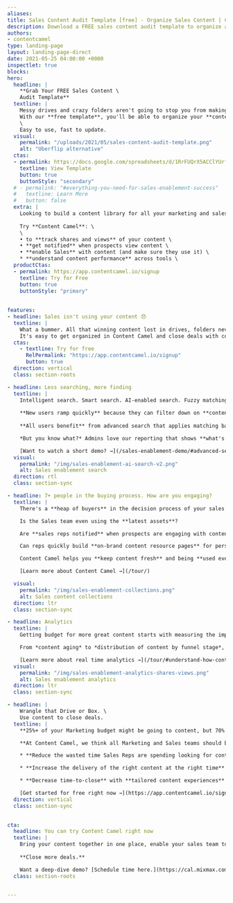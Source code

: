 ```yaml
---
aliases:
title: Sales Content Audit Template [free] - Organize Sales Content | Content Camel
description: Download a FREE sales content audit template to organize all your sales content in Google Drive, Dropbox, and Sharepoint.
authors:
- contentcamel
type: landing-page
layout: landing-page-direct
date: 2021-05-25 04:00:00 +0000
inspectlet: true
blocks: 
hero:
  headline: |
    **Grab Your FREE Sales Content \
    Audit Template**
  textline: |
    Messy drives and crazy folders aren't going to stop you from making the most of your best content! \
    With our **free template**, you'll be able to organize your **content by funnel stage**, **content type**, and get some **instant reports**. \
    \
    Easy to use, fast to update.
  visual:
    permalink: "/uploads/2021/05/sales-content-audit-template.png"
    alt: "Uberflip alternative"
  ctas:
  - permalink: https://docs.google.com/spreadsheets/d/1RrFUQrX5ACClYUrfqhLXmTM4L2hMpihzzxS5RjhXLK4/edit#gid=0
    textline: View Template
    button: true
    buttonStyle: "secondary"
  # - permalink: "#everything-you-need-for-sales-enablement-success"
  #   textline: Learn More
  #   button: false
  extra: |
    Looking to build a content library for all your marketing and sales assets? \
    
    Try **Content Camel**: \
    \
    • to **track shares and views** of your content \
    • **get notified** when prospects view content \
    • **enable Sales** with content (and make sure they use it) \
    * **understand content performance** across tools \
  productCtas:
  - permalink: https://app.contentcamel.io/signup
    textline: Try for Free
    button: true
    buttonStyle: "primary"
  
  
features:
- headline: Sales isn't using your content 😞
  textline: |
    What a bummer. All that winning content lost in drives, folders never to be used in open opportunities. \
    It's easy to get organized in Content Camel and close deals with content. 
  ctas:
    - textline: Try for free
      RelPermalink: "https://app.contentcamel.io/signup"
      button: true
  direction: vertical
  class: section-roots

- headline: Less searching, more finding
  textline: |
    Intelligent search. Smart search. AI-enabled search. Fuzzy matching. Whatever you call it, our search is the most advanced under-the-hood and that means your users will be able to actually **find** what they are looking for.
    
    **New users ramp quickly** because they can filter down on **content types** and **funnel stages** answering questions like "what are the top assets used by the team to build awareness?"
    
    **All users benefit** from advanced search that applies matching based on phrases and partial words along with our ability to index metadata (like info from your blog posts) to make sure no great content goes *unfound*.

    *But you know what?* Admins love our reporting that shows **what's being searched for** and also **what's not being found**, so you can adapt your strategy based on real search volumes.

    [Want to watch a short demo? →](/sales-enablement-demo/#advanced-search-built-for-sales-and-marketing)
  visual:
    permalink: "/img/sales-enablement-ai-search-v2.png"
    alt: Sales enablement search
  direction: rtl
  class: section-sync

- headline: 7+ people in the buying process. How are you engaging?
  textline: |
    There's a **heap of buyers** in the decision process of your sales cycle and your prospects are going to touch **3-4 assets** before even engaging with you. 

    Is the Sales team even using the **latest assets**?

    Are **sales reps notified** when prospects are engaging with content?

    Can reps quickly build **on-brand content resource pages** for personalized selling?

    Content Camel helps you **keep content fresh** and being **used every day to close deals**.

    [Learn more about Content Camel →](/tour/)

  visual:
    permalink: "/img/sales-enablement-collections.png"
    alt: Sales content collections
  direction: ltr
  class: section-sync

- headline: Analytics
  textline: |
    Getting budget for more great content starts with measuring the impact. Did anyone use those last launch materials? The latest deck? **Now you'll know.**

    From *content aging* to *distribution of content by funnel stage*, you'll be able to **understand your content performance** with a whole new perspective. Review the leaderboard to **discover how your team is activating**. Get reports on the **top searches**, what's not found, and **automate your work** of sending out the weekly new-content added over email.

    [Learn more about real time analytics →](/tour/#understand-how-content-is-performing)
  visual:
    permalink: "/img/sales-enablement-analytics-shares-views.png"
    alt: Sales enablement analytics
  direction: ltr
  class: section-sync

- headline: |
    Wrangle that Drive or Box. \
    Use content to close deals.
  textline: |
    **25%+ of your Marketing budget might be going to content, but 70% of that content won’t ever be used by Sales** or viewed by most prospects. 

    **At Content Camel, we think all Marketing and Sales teams should be the most effective and efficient they can be**, and we’re here to help with that. Together, let’s:

    * **Reduce the wasted time Sales Reps are spending looking for content** (Up to 43 hours per month!).

    * **Increase the delivery of the right content at the right time** with easily organized assets that map to your buyer’s journey.

    * **Decrease time-to-close** with **tailored content experiences** and **increasing the Sales-Marketing feedback loop**.

    [Get started for free right now →](https://app.contentcamel.io/signup)
  direction: vertical
  class: section-sync
  

cta:
  headline: You can try Content Camel right now
  textline: |
    Bring your content together in one place, enable your sales team to have better conversations with prospects, increase Marketing-Sales communication, and prove the impact of content marketing today.
    
    **Close more deals.**

    Want a deep-dive demo? [Schedule time here.](https://cal.mixmax.com/shanley/cc45)
  class: section-roots


---
```


